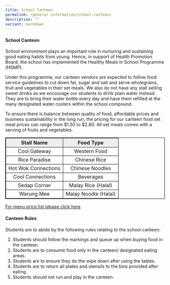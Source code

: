 ```yaml
---
title: School Canteen
permalink: /general-information/school-canteen/
description: ""
variant: markdown
---
```

#### School Canteen

School environment plays an important role in nurturing and sustaining good eating habits from young. Hence, in support of Health Promotion Board, the school has implemented the Healthy Meals in School Programme (HSMP).
 
Under this programme, our canteen vendors are expected to follow food service guidelines to cut down fat, sugar and salt and serve wholegrains, fruit and vegetables in their set meals. We also do not have any stall selling sweet drinks as we encourage our students to drink plain water instead. They are to bring their water bottle every day and have them refilled at the many designated water coolers within the school compound. 

To ensure there is balance between quality of food, affordable prices and business sustainability in the long run, the pricing for our canteen food set meal prices can range from $1.50 to $2.80. All set meals comes with a serving of fruits and vegetables.

<style>
table, td, th {
  border: 1px solid black;
}

table {
  border-collapse: collapse;
  width: 100%;
}
	
td {
  text-align: center;
}
</style>

<table>
	<tbody><tr>
		<th bgcolor="#eee"> Stall Name </th>
		<th bgcolor="#eee"> Food Type </th>
  	</tr>
	<tr>
		<td> Cool Gateway </td>
		<td> Western Food </td>
	</tr>
	<tr>
		<td> Rice Paradise </td>
		<td> Chinese Rice </td>
	</tr>
	<tr>
		<td> Hot Wok Connections </td>
		<td> Chinese Noodles </td>
	</tr>
	<tr>
		<td> Cool Connections </td>
		<td> Beverages </td>
	</tr>
	<tr>
		<td> Sedap Corner </td>
		<td> Malay Rice (Halal) </td>
	</tr>
	<tr>
		<td> Warung Mee </td>
		<td> Malay Noodle (Halal) </td>
	</tr></tbody></table>

[For menu price list please click here](/files/GO%20PDF/2025Approved_Canteen_Price_List_caa08012025_ADP_WEBSITE.pdf)

#### Canteen Rules

Students are to abide by the following rules relating to the school canteen:

1.	Students should follow the markings and queue up when buying food in the canteen.
2.	Students are to consume food only in the canteen/ designated eating areas.
3.	Students are to ensure they do the wipe down after using the tables.
4.	Students are to return all plates and utensils to the bins provided after eating.
5.	Students should not run and play in the canteen.